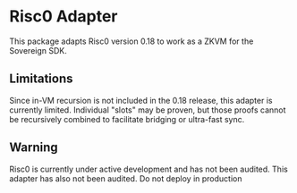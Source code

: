 # Risc0 Adapter

This package adapts Risc0 version 0.18 to work as a ZKVM for the Sovereign SDK.

## Limitations

Since in-VM recursion is not included in the 0.18 release, this adapter is currently limited. Individual "slots" may
be proven, but those proofs cannot be recursively combined to facilitate bridging or ultra-fast sync.

## Warning

Risc0 is currently under active development and has not been audited. This adapter has also not been audited. Do not
deploy in production
